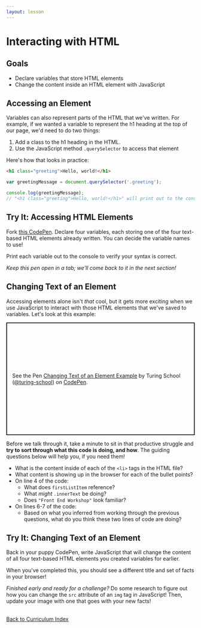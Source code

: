 ```yaml
---
layout: lesson
---
```


# Interacting with HTML

## Goals

- Declare variables that store HTML elements
- Change the content inside an HTML element with JavaScript

## Accessing an Element

Variables can also represent parts of the HTML that we've written. For example, if we wanted a variable to represent the h1 heading at the top of our page, we'd need to do two things:

1. Add a class to the h1 heading in the HTML.
2. Use the JavaScript method `.querySelector` to access that element

Here's how that looks in practice:

```html
<h1 class="greeting">Hello, world!</h1>
```

```js
var greetingMessage = document.querySelector('.greeting');

console.log(greetingMessage);
// "<h1 class="greeting">Hello, world!</h1>" will print out to the console
```

<div class="try-it-new">
  <h2>Try It: Accessing HTML Elements</h2>
  <p>Fork <a href="https://codepen.io/turing-school/pen/rNVKQjG?editors=1010" target="blank">this CodePen</a>. Declare four variables, each storing one of the four text-based HTML elements already written. You can decide the variable names to use!</p>
  <p>Print each variable out to the console to verify your syntax is correct.</p>
  <p><em>Keep this pen open in a tab; we'll come back to it in the next section!</em></p>
</div>

## Changing Text of an Element

Accessing elements alone isn't _that_ cool, but it gets more exciting when we use JavaScript to interact with those HTML elements that we've saved to variables. Let's look at this example:

<p class="codepen" data-height="300" data-theme-id="37918" data-default-tab="js,result" data-user="turing-school" data-slug-hash="rNVKQGY" style="height: 300px; box-sizing: border-box; display: flex; align-items: center; justify-content: center; border: 2px solid; margin: 1em 0; padding: 1em;" data-pen-title="Changing Text of an Element Example">
  <span>See the Pen <a href="https://codepen.io/turing-school/pen/rNVKQGY">
  Changing Text of an Element Example</a> by Turing School (<a href="https://codepen.io/turing-school">@turing-school</a>)
  on <a href="https://codepen.io">CodePen</a>.</span>
</p>
<script async src="https://static.codepen.io/assets/embed/ei.js"></script>

Before we talk through it, take a minute to sit in that productive struggle and **try to sort through what this code is doing, and how**. The guiding questions below will help you, if you need them!

- What is the content inside of each of the `<li>` tags in the HTML file?
- What content is showing up in the browser for each of the bullet points?
- On line 4 of the code:
  - What does `firstListItem` reference?
  - What _might_ `.innerText` be doing?
  - Does `"Front End Workshop"` look familiar?
- On lines 6-7 of the code:
  - Based on what you inferred from working through the previous questions, what do you think these two lines of code are doing?

<div class="try-it-new">
  <h2>Try It: Changing Text of an Element</h2>
  <p>Back in your puppy CodePen, write JavaScript that will change the content of all four text-based HTML elements you created variables for earlier.</p>
  <p>When you've completed this, you should see a different title and set of facts in your browser!</p>
  <p><em>Finished early and ready for a challenge?</em> Do some research to figure out how you can change the <code>src</code> attribute of an <code>img</code> tag in JavaScript! Then, update your image with one that goes with your new facts!</p>
</div>

<br>
<a href="../">Back to Curriculum Index</a>
